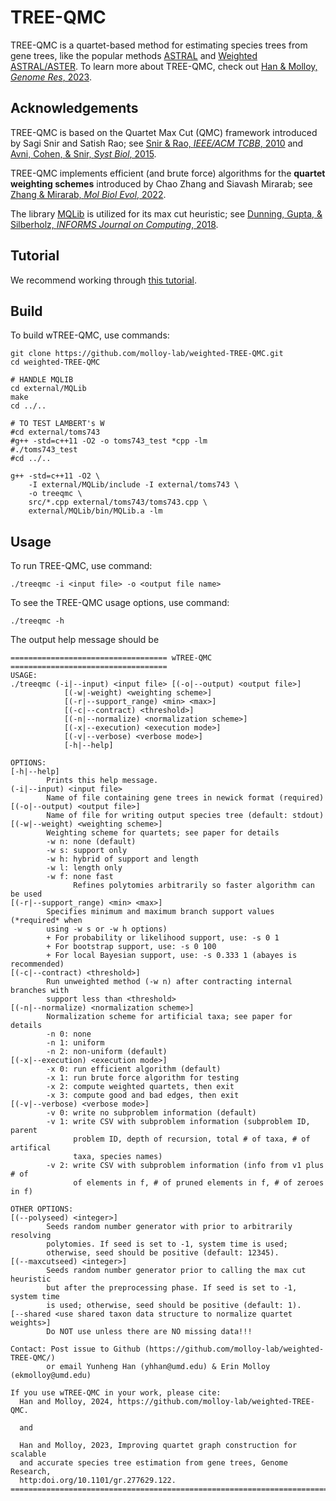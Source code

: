 TREE-QMC
========

TREE-QMC is a quartet-based method for estimating species trees from gene trees, like the popular methods [ASTRAL](https://doi.org/10.1186/s12859-018-2129-y) and [Weighted ASTRAL/ASTER](https://doi.org/10.1093/molbev/msac215). To learn more about TREE-QMC, check out [Han & Molloy, *Genome Res*, 2023](http:doi.org/10.1101/gr.277629.122).

Acknowledgements
----------------
TREE-QMC is based on the Quartet Max Cut (QMC) framework introduced by Sagi Snir and Satish Rao; see [Snir & Rao, *IEEE/ACM TCBB*, 2010](http:doi.org/10.1109/TCBB.2008.133) and [Avni, Cohen, & Snir, *Syst Biol*, 2015](http:doi.org/10.1093/sysbio/syu087).

TREE-QMC implements efficient (and brute force) algorithms for the **quartet weighting schemes** introduced by Chao Zhang and Siavash Mirarab; see [Zhang & Mirarab, *Mol Biol Evol*, 2022](https://doi.org/10.1093/molbev/msac215).

The library [MQLib](https://github.com/MQLib/MQLib) is utilized for its max cut heuristic; see [Dunning, Gupta, & Silberholz, *INFORMS Journal on Computing*, 2018](https://doi.org/10.1287/ijoc.2017.0798).

Tutorial
--------
We recommend working through [this tutorial](tutorial/README.md).

Build
-----
To build wTREE-QMC, use commands:
```
git clone https://github.com/molloy-lab/weighted-TREE-QMC.git
cd weighted-TREE-QMC

# HANDLE MQLIB
cd external/MQLib
make
cd ../..

# TO TEST LAMBERT's W
#cd external/toms743
#g++ -std=c++11 -O2 -o toms743_test *cpp -lm
#./toms743_test
#cd ../..

g++ -std=c++11 -O2 \
    -I external/MQLib/include -I external/toms743 \
    -o treeqmc \
    src/*.cpp external/toms743/toms743.cpp \
    external/MQLib/bin/MQLib.a -lm 
```

Usage
-----
To run TREE-QMC, use command:
```
./treeqmc -i <input file> -o <output file name>
```

To see the TREE-QMC usage options, use command:
```
./treeqmc -h
```

The output help message should be
```
=================================== wTREE-QMC ===================================
USAGE:
./treeqmc (-i|--input) <input file> [(-o|--output) <output file>]
            [(-w|-weight) <weighting scheme>]
            [(-r|--support_range) <min> <max>]
            [(-c|--contract) <threshold>]
            [(-n|--normalize) <normalization scheme>]
            [(-x|--execution) <execution mode>]
            [(-v|--verbose) <verbose mode>]
            [-h|--help]

OPTIONS:
[-h|--help]
        Prints this help message.
(-i|--input) <input file>
        Name of file containing gene trees in newick format (required)
[(-o|--output) <output file>]
        Name of file for writing output species tree (default: stdout)
[(-w|--weight) <weighting scheme>]
        Weighting scheme for quartets; see paper for details
        -w n: none (default)
        -w s: support only
        -w h: hybrid of support and length
        -w l: length only
        -w f: none fast
              Refines polytomies arbitrarily so faster algorithm can be used
[(-r|--support_range) <min> <max>]
        Specifies minimum and maximum branch support values (*required* when
        using -w s or -w h options)
        + For probability or likelihood support, use: -s 0 1
        + For bootstrap support, use: -s 0 100
        + For local Bayesian support, use: -s 0.333 1 (abayes is recommended)
[(-c|--contract) <threshold>]
        Run unweighted method (-w n) after contracting internal branches with
        support less than <threshold>
[(-n|--normalize) <normalization scheme>]
        Normalization scheme for artificial taxa; see paper for details
        -n 0: none
        -n 1: uniform
        -n 2: non-uniform (default)
[(-x|--execution) <execution mode>]
        -x 0: run efficient algorithm (default)
        -x 1: run brute force algorithm for testing
        -x 2: compute weighted quartets, then exit
        -x 3: compute good and bad edges, then exit
[(-v|--verbose) <verbose mode>]
        -v 0: write no subproblem information (default)
        -v 1: write CSV with subproblem information (subproblem ID, parent
              problem ID, depth of recursion, total # of taxa, # of artifical
              taxa, species names)
        -v 2: write CSV with subproblem information (info from v1 plus # of
              of elements in f, # of pruned elements in f, # of zeroes in f)

OTHER OPTIONS:
[(--polyseed) <integer>]
        Seeds random number generator with prior to arbitrarily resolving
        polytomies. If seed is set to -1, system time is used;
        otherwise, seed should be positive (default: 12345).
[(--maxcutseed) <integer>]
        Seeds random number generator prior to calling the max cut heuristic
        but after the preprocessing phase. If seed is set to -1, system time
        is used; otherwise, seed should be positive (default: 1).
[--shared <use shared taxon data structure to normalize quartet weights>]
        Do NOT use unless there are NO missing data!!!

Contact: Post issue to Github (https://github.com/molloy-lab/weighted-TREE-QMC/)
        or email Yunheng Han (yhhan@umd.edu) & Erin Molloy (ekmolloy@umd.edu)

If you use wTREE-QMC in your work, please cite:
  Han and Molloy, 2024, https://github.com/molloy-lab/weighted-TREE-QMC.

  and

  Han and Molloy, 2023, Improving quartet graph construction for scalable
  and accurate species tree estimation from gene trees, Genome Research,
  http:doi.org/10.1101/gr.277629.122.
=================================================================================
```
